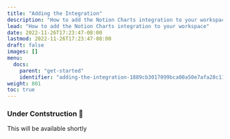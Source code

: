 ```yaml
---
title: "Adding the Integration"
description: "How to add the Notion Charts integration to your workspace"
lead: "How to add the Notion Charts integration to your workspace"
date: 2022-11-26T17:23:47-08:00
lastmod: 2022-11-26T17:23:47-08:00
draft: false
images: []
menu:
  docs:
    parent: "get-started"
    identifier: "adding-the-integration-1889cb3017099bca00a50e7afa28c114"
weight: 801
toc: true
---
```


### Under Contstruction 🚧

This will be available shortly
